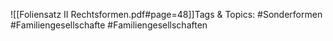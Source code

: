 
![[Foliensatz II Rechtsformen.pdf#page=48]]Tags & Topics:
   #Sonderformen
   #Familiengesellschafte
   #Familiengesellschaften
